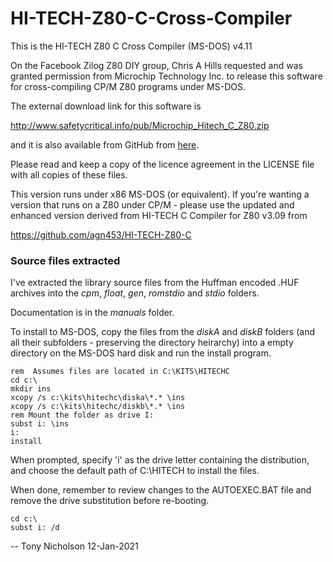 # HI-TECH-Z80-C-Cross-Compiler

This is the HI-TECH Z80 C Cross Compiler (MS-DOS) v4.11

On the Facebook Zilog Z80 DIY group, Chris A Hills requested
and was granted permission from Microchip Technology Inc. to
release this software for cross-compiling CP/M Z80 programs
under MS-DOS.

The external download link for this software is

http://www.safetycritical.info/pub/Microchip_Hitech_C_Z80.zip

and it is also available from GitHub from
[here](https://raw.githubusercontent.com/agn453/HI-TECH-Z80-C-Cross-Compiler/master/Microchip_Hitech_C_Z80.zip).

Please read and keep a copy of the licence agreement in the
LICENSE file with all copies of these files.

This version runs under x86 MS-DOS (or equivalent).  If you're wanting
a version that runs on a Z80 under CP/M - please use the updated and
enhanced version derived from HI-TECH C Compiler for Z80 v3.09 from

https://github.com/agn453/HI-TECH-Z80-C

### Source files extracted

I've extracted the library source files from the Huffman encoded .HUF archives
into the *cpm*, *float*, *gen*, *romstdio* and *stdio* folders.

Documentation is in the *manuals* folder.

To install to MS-DOS, copy the files from the *diskA* and *diskB* folders
(and all their subfolders - preserving the directory heirarchy) into 
a empty directory on the MS-DOS hard disk and run the install program.

```
rem  Assumes files are located in C:\KITS\HITECHC
cd c:\
mkdir ins
xcopy /s c:\kits\hitechc\diska\*.* \ins
xcopy /s c:\kits\hitechc/diskb\*.* \ins
rem Mount the folder as drive I:
subst i: \ins
i:
install
```

When prompted, specify 'i' as the drive letter containing the distribution,
and choose the default path of C:\HITECH to install the files.

When done, remember to review changes to the AUTOEXEC.BAT file and 
remove the drive substitution before re-booting.

```
cd c:\
subst i: /d
```

--
Tony Nicholson 12-Jan-2021
